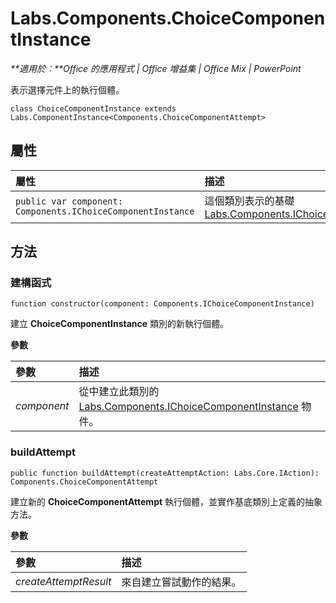 
# <a name="labs.components.choicecomponentinstance"></a>Labs.Components.ChoiceComponentInstance

 _**適用於︰**Office 的應用程式 | Office 增益集 | Office Mix | PowerPoint_

表示選擇元件上的執行個體。

```
class ChoiceComponentInstance extends Labs.ComponentInstance<Components.ChoiceComponentAttempt>
```


## <a name="properties"></a>屬性


|屬性	|描述|
|:-----|:-----|
| `public var component: Components.IChoiceComponentInstance`|這個類別表示的基礎 [Labs.Components.IChoiceComponentInstance](../../reference/office-mix/labs.components.ichoicecomponentinstance.md)|

## <a name="methods"></a>方法




### <a name="constructor"></a>建構函式

 `function constructor(component: Components.IChoiceComponentInstance)`

建立 **ChoiceComponentInstance** 類別的新執行個體。

 **參數**


|參數|描述|
|:-----|:-----|
| _component_|從中建立此類別的 [Labs.Components.IChoiceComponentInstance](../../reference/office-mix/labs.components.ichoicecomponentinstance.md) 物件。|

### <a name="buildattempt"></a>buildAttempt

 `public function buildAttempt(createAttemptAction: Labs.Core.IAction): Components.ChoiceComponentAttempt`

建立新的 **ChoiceComponentAttempt** 執行個體，並實作基底類別上定義的抽象方法。

 **參數**


|參數|描述|
|:-----|:-----|
| _createAttemptResult_|來自建立嘗試動作的結果。|

